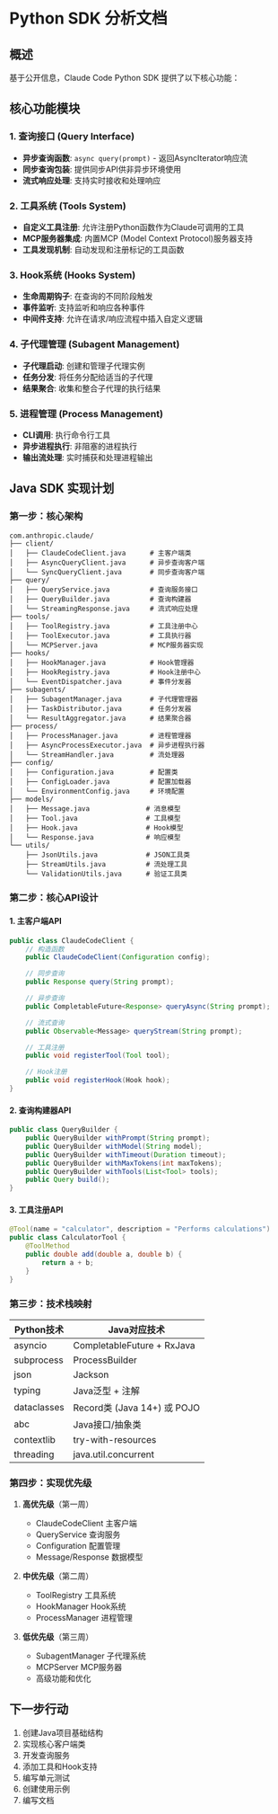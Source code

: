 # Python SDK 分析文档

## 概述
基于公开信息，Claude Code Python SDK 提供了以下核心功能：

## 核心功能模块

### 1. 查询接口 (Query Interface)
- **异步查询函数**: `async query(prompt)` - 返回AsyncIterator响应流
- **同步查询包装**: 提供同步API供非异步环境使用
- **流式响应处理**: 支持实时接收和处理响应

### 2. 工具系统 (Tools System)
- **自定义工具注册**: 允许注册Python函数作为Claude可调用的工具
- **MCP服务器集成**: 内置MCP (Model Context Protocol)服务器支持
- **工具发现机制**: 自动发现和注册标记的工具函数

### 3. Hook系统 (Hooks System)
- **生命周期钩子**: 在查询的不同阶段触发
- **事件监听**: 支持监听和响应各种事件
- **中间件支持**: 允许在请求/响应流程中插入自定义逻辑

### 4. 子代理管理 (Subagent Management)
- **子代理启动**: 创建和管理子代理实例
- **任务分发**: 将任务分配给适当的子代理
- **结果聚合**: 收集和整合子代理的执行结果

### 5. 进程管理 (Process Management)
- **CLI调用**: 执行命令行工具
- **异步进程执行**: 非阻塞的进程执行
- **输出流处理**: 实时捕获和处理进程输出

## Java SDK 实现计划

### 第一步：核心架构
```
com.anthropic.claude/
├── client/
│   ├── ClaudeCodeClient.java      # 主客户端类
│   ├── AsyncQueryClient.java      # 异步查询客户端
│   └── SyncQueryClient.java       # 同步查询客户端
├── query/
│   ├── QueryService.java          # 查询服务接口
│   ├── QueryBuilder.java          # 查询构建器
│   └── StreamingResponse.java     # 流式响应处理
├── tools/
│   ├── ToolRegistry.java          # 工具注册中心
│   ├── ToolExecutor.java          # 工具执行器
│   └── MCPServer.java             # MCP服务器实现
├── hooks/
│   ├── HookManager.java           # Hook管理器
│   ├── HookRegistry.java          # Hook注册中心
│   └── EventDispatcher.java       # 事件分发器
├── subagents/
│   ├── SubagentManager.java       # 子代理管理器
│   ├── TaskDistributor.java       # 任务分发器
│   └── ResultAggregator.java      # 结果聚合器
├── process/
│   ├── ProcessManager.java        # 进程管理器
│   ├── AsyncProcessExecutor.java  # 异步进程执行器
│   └── StreamHandler.java         # 流处理器
├── config/
│   ├── Configuration.java         # 配置类
│   ├── ConfigLoader.java          # 配置加载器
│   └── EnvironmentConfig.java     # 环境配置
├── models/
│   ├── Message.java              # 消息模型
│   ├── Tool.java                 # 工具模型
│   ├── Hook.java                 # Hook模型
│   └── Response.java             # 响应模型
└── utils/
    ├── JsonUtils.java            # JSON工具类
    ├── StreamUtils.java          # 流处理工具
    └── ValidationUtils.java      # 验证工具类
```

### 第二步：核心API设计

#### 1. 主客户端API
```java
public class ClaudeCodeClient {
    // 构造函数
    public ClaudeCodeClient(Configuration config);

    // 同步查询
    public Response query(String prompt);

    // 异步查询
    public CompletableFuture<Response> queryAsync(String prompt);

    // 流式查询
    public Observable<Message> queryStream(String prompt);

    // 工具注册
    public void registerTool(Tool tool);

    // Hook注册
    public void registerHook(Hook hook);
}
```

#### 2. 查询构建器API
```java
public class QueryBuilder {
    public QueryBuilder withPrompt(String prompt);
    public QueryBuilder withModel(String model);
    public QueryBuilder withTimeout(Duration timeout);
    public QueryBuilder withMaxTokens(int maxTokens);
    public QueryBuilder withTools(List<Tool> tools);
    public Query build();
}
```

#### 3. 工具注册API
```java
@Tool(name = "calculator", description = "Performs calculations")
public class CalculatorTool {
    @ToolMethod
    public double add(double a, double b) {
        return a + b;
    }
}
```

### 第三步：技术栈映射

| Python技术 | Java对应技术 |
|-----------|------------|
| asyncio | CompletableFuture + RxJava |
| subprocess | ProcessBuilder |
| json | Jackson |
| typing | Java泛型 + 注解 |
| dataclasses | Record类 (Java 14+) 或 POJO |
| abc | Java接口/抽象类 |
| contextlib | try-with-resources |
| threading | java.util.concurrent |

### 第四步：实现优先级

1. **高优先级**（第一周）
   - ClaudeCodeClient 主客户端
   - QueryService 查询服务
   - Configuration 配置管理
   - Message/Response 数据模型

2. **中优先级**（第二周）
   - ToolRegistry 工具系统
   - HookManager Hook系统
   - ProcessManager 进程管理

3. **低优先级**（第三周）
   - SubagentManager 子代理系统
   - MCPServer MCP服务器
   - 高级功能和优化

## 下一步行动

1. 创建Java项目基础结构
2. 实现核心客户端类
3. 开发查询服务
4. 添加工具和Hook支持
5. 编写单元测试
6. 创建使用示例
7. 编写文档